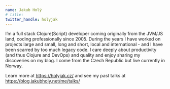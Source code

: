 ```yaml
---
name: Jakub Holý
# title: 
twitter_handle: holyjak
---
```

I’m a full stack Clojure(Script) developer coming originally from the JVM/JS land, coding professionally since 2005. During the years I have worked on projects large and small, long and short, local and international - and I have been scarred by too much legacy code. I care deeply about productivity (and thus Clojure and DevOps) and quality and enjoy sharing my discoveries on my blog. I come from the Czech Republic but live currently in Norway.

Learn more at https://holyjak.cz/ and see my past talks at https://blog.jakubholy.net/me/talks/
